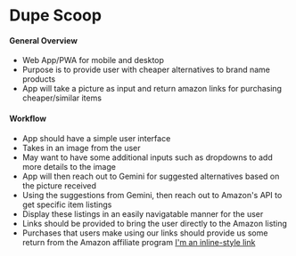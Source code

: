 # Dupe Scoop
[logo]: https://github.com/namato18/GeminiAPICompetition/blob/main/man/DUPE%20SCOOP.png
#### General Overview
* Web App/PWA for mobile and desktop
* Purpose is to provide user with cheaper alternatives to brand name products
* App will take a picture as input and return amazon links for purchasing cheaper/similar items

#### Workflow
* App should have a simple user interface
* Takes in an image from the user
* May want to have some additional inputs such as dropdowns to add more details to the image
* App will then reach out to Gemini for suggested alternatives based on the picture received
* Using the suggestions from Gemini, then reach out to Amazon's API to get specific item listings
* Display these listings in an easily navigatable manner for the user
* Links should be provided to bring the user directly to the Amazon listing
* Purchases that users make using our links should provide us some return from the Amazon affiliate program
[I'm an inline-style link](https://www.google.com)
